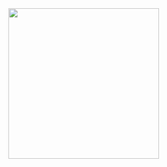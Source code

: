 <img src = "https://github.com/4072-jenish/ecom_app/assets/150036720/85375a8c-c579-44a4-917c-815ea5cc1f02" width = "300">
